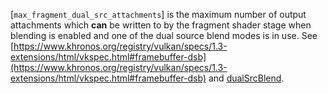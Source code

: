 [`max_fragment_dual_src_attachments`] is the maximum number of output
attachments which  **can**  be written to by the fragment shader stage when
blending is enabled and one of the dual source blend modes is in use.
See [https://www.khronos.org/registry/vulkan/specs/1.3-extensions/html/vkspec.html#framebuffer-dsb](https://www.khronos.org/registry/vulkan/specs/1.3-extensions/html/vkspec.html#framebuffer-dsb) and [dualSrcBlend](https://www.khronos.org/registry/vulkan/specs/1.3-extensions/html/vkspec.html#features-dualSrcBlend).